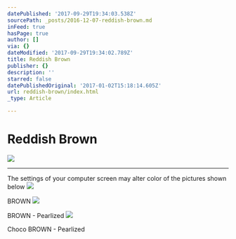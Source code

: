 ```yaml
---
datePublished: '2017-09-29T19:34:03.538Z'
sourcePath: _posts/2016-12-07-reddish-brown.md
inFeed: true
hasPage: true
author: []
via: {}
dateModified: '2017-09-29T19:34:02.789Z'
title: Reddish Brown
publisher: {}
description: ''
starred: false
datePublishedOriginal: '2017-01-02T15:18:14.605Z'
url: reddish-brown/index.html
_type: Article

---
```

# Reddish Brown
![](https://the-grid-user-content.s3-us-west-2.amazonaws.com/8c416a4a-3677-4778-b4d7-55de9f834e62.jpg)

---

The settings of your computer screen may alter color of the pictures shown below
![](https://the-grid-user-content.s3-us-west-2.amazonaws.com/58bec442-864d-4c39-aac8-c8d31e809a0c.jpg)

BROWN
![](https://the-grid-user-content.s3-us-west-2.amazonaws.com/44b52f64-ab23-4920-a6d8-62579bf171f1.jpg)

BROWN - Pearlized
![](https://the-grid-user-content.s3-us-west-2.amazonaws.com/b12b4804-ae22-415b-9a07-bc330998755d.jpg)

Choco BROWN - Pearlized